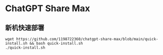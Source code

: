 # ChatGPT Share Max

## 新机快速部署
```
wget https://github.com/1198722360/chatgpt-share-max/blob/main/quick-install.sh && bash quick-install.sh
./quick-install.sh
```